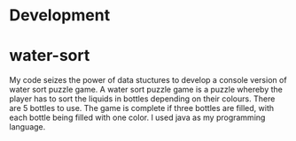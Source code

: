 # Development
# water-sort
My code seizes the power of data stuctures to develop a console version of water sort puzzle game.
A water sort puzzle game is a puzzle whereby the player has to sort the liquids in bottles depending on their colours.
There are 5 bottles to use.
The game is complete if three bottles are filled, with each bottle being filled with one color.
I used java as my programming language. 